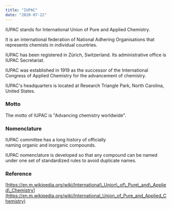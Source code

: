 ```yaml
---
title: "IUPAC"
date: "2020-07-22"
---
```


IUPAC stands for International Union of Pure and Applied Chemistry.

It is an international federation of National Adhering Organisations that represents chemists in individual countries. 

IUPAC has been registered in Zürich, Switzerland. Its administrative office is IUPAC Secretariat.

IUPAC was established in 1919 as the successor of the International Congress of Applied Chemistry for the advancement of chemistry.

IUPAC's headquarters is located at Research Triangle Park, North Carolina, United States.

### Motto

The motto of IUPAC is "Advancing chemistry worldwide".

### Nomenclature

IUPAC committee has a long history of officially naming organic and inorganic compounds.

IUPAC nomenclature is developed so that any compound can be named under one set of standardized rules to avoid duplicate names. 

### Reference

[https://en.m.wikipedia.org/wiki/International\_Union\_of\_Pure\_and\_Applied\_Chemistry](https://en.m.wikipedia.org/wiki/International_Union_of_Pure_and_Applied_Chemistry)
